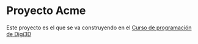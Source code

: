 # Proyecto Acme

Este proyecto es el que se va construyendo en el [Curso de programación de Digi3D](https://ayuda.digi21.net/digi3d-net/programacion/.net/curso-de-programacion-en-c)
